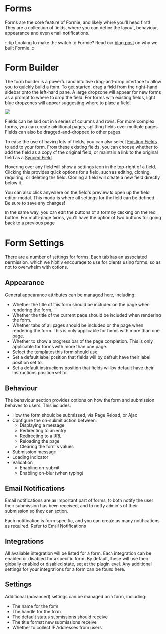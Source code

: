 # Forms
Forms are the core feature of Formie, and likely where you'll head first! They are a collection of fields, where you can define the layout, behaviour, appearance and even email notifications.

:::tip
Looking to make the switch to Formie? Read our [blog post](https://verbb.io/blog/introducing-formie) on why we built Formie.
:::

# Form Builder
The form builder is a powerful and intuitive drag-and-drop interface to allow you to quickly build a form. To get started, drag a field from the right-hand sidebar onto the left-hand pane. A large dropzone will appear for new forms as a prompt to where to drop the field. For forms with existing fields, light blue dropzones will appear suggesting where to place a field.

<img src="https://verbb.io/uploads/plugins/formie/formie-form-builder.png" />

Fields can be laid out in a series of columns and rows. For more complex forms, you can create additional pages, splitting fields over multiple pages. Fields can also be dragged-and-dropped to other pages.

To ease the use of having lots of fields, you can also select [Existing Fields](docs:feature-tour/existing-fields) to add to your form. From these existing fields, you can choose whether to add the field as a copy of the original field, or maintain a link to the original field as a [Synced Field](docs:feature-tour/synced-field).

Hovering over any field will show a settings icon in the top-right of a field. Clicking this provides quick options for a field, such as editing, cloning, requiring, or deleting the field. Cloning a field will create a new field directly below it.

You can also click anywhere on the field's preview to open up the field editor modal. This modal is where all settings for the field can be defined. Be sure to save any changes!

In the same way, you can edit the buttons of a form by clicking on the red button. For multi-page forms, you'll have the option of two buttons for going back to a previous page.

# Form Settings
There are a number of settings for forms. Each tab has an associated permission, which we highly encourage to use for clients using forms, so as not to overwhelm with options.

## Appearance
General appearance attributes can be managed here, including:

- Whether the title of this form should be included on the page when rendering the form.
- Whether the title of the current page should be included when rendering the form.
- Whether tabs of all pages should be included on the page when rendering the form. This is only applicable for forms with more than one page.
- Whether to show a progress bar of the page completion. This is only applicable for forms with more than one page.
- Select the templates this form should use.
- Set a default label position that fields will by default have their label position set to.
- Set a default instructions position that fields will by default have their instructions position set to.

## Behaviour
The behaviour section provides options on how the form and submission behaves to users. This includes:

- How the form should be submissed, via Page Reload, or Ajax
- Configure the on-submit action between:
    - Displaying a message
    - Redirecting to an entry
    - Redirecting to a URL
    - Reloading the page
    - Clearing the form's values
- Submission message
- Loading indicator
- Validation
    - Enabling on-submit
    - Enabling on-blur (when typing)

## Email Notifications
Email notifications are an important part of forms, to both notify the user their submission has been received, and to notfy admin's of their submission so they can action.

Each notification is form-specific, and you can create as many notifications as required. Refer to [Email Notifications](docs:feature-tour/email-notifications)

## Integrations
All available integration will be listed for a form. Each integration can be enabled or disabled for a specific form. By default, these will use their globally enabled or disabled state, set at the plugin level. Any additional settings for your integrations for a form can be found here.

## Settings
Additional (advanced) settings can be managed on a form, including:

- The name for the form
- The handle for the form
- The default status submissions should receive
- The title format new submissions receive
- Whether to collect IP Addresses from users
